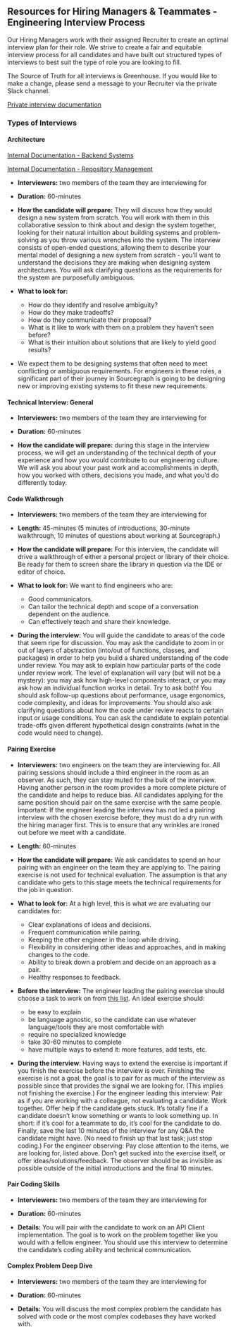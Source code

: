 ## Resources for Hiring Managers & Teammates - Engineering Interview Process

Our Hiring Managers work with their assigned Recruiter to create an optimal interview plan for their role. We strive to create a fair and equitable interview process for all candidates and have built out structured types of interviews to best suit the type of role you are looking to fill.

The Source of Truth for all interviews is Greenhouse. If you would like to make a change, please send a message to your Recruiter via the private Slack channel.

[Private interview documentation](https://github.com/sourcegraph/interviews/tree/master/engineering/software-engineer)

### Types of Interviews

#### Architecture

[Internal Documentation - Backend Systems](https://github.com/sourcegraph/interviews/blob/master/engineering/software-engineer/architecture/backend-systems/backend-systems.md)

[Internal Documentation - Repository Management](https://github.com/sourcegraph/interviews/blob/master/engineering/software-engineer/architecture/repo-management/README.md)

- **Interviewers:** two members of the team they are interviewing for

- **Duration:** 60-minutes

- **How the candidate will prepare:** They will discuss how they would design a new system from scratch. You will work with them in this collaborative session to think about and design the system together, looking for their natural intuition about building systems and problem-solving as you throw various wrenches into the system. The interview consists of open-ended questions, allowing them to describe your mental model of designing a new system from scratch - you’ll want to understand the decisions they are making when designing system architectures. You will ask clarifying questions as the requirements for the system are purposefully ambiguous.

- **What to look for:**

  - How do they identify and resolve ambiguity?
  - How do they make tradeoffs?
  - How do they communicate their proposal?
  - What is it like to work with them on a problem they haven’t seen before?
  - What is their intuition about solutions that are likely to yield good results?

- We expect them to be designing systems that often need to meet conflicting or ambiguous requirements. For engineers in these roles, a significant part of their journey in Sourcegraph is going to be designing new or improving existing systems to fit these new requirements.

#### Technical Interview: General

- **Interviewers:** two members of the team they are interviewing for

- **Duration:** 60-minutes

- **How the candidate will prepare:** during this stage in the interview process, we will get an understanding of the technical depth of your experience and how you would contribute to our engineering culture. We will ask you about your past work and accomplishments in depth, how you worked with others, decisions you made, and what you’d do differently today.

#### Code Walkthrough

- **Interviewers:** two members of the team they are interviewing for

- **Length:** 45-minutes (5 minutes of introductions, 30-minute walkthrough, 10 minutes of questions about working at Sourcegraph.)

- **How the candidate will prepare:** For this interview, the candidate will drive a walkthrough of either a personal project or library of their choice. Be ready for them to screen share the library in question via the IDE or editor of choice.

- **What to look for:** We want to find engineers who are:

  - Good communicators.
  - Can tailor the technical depth and scope of a conversation dependent on the audience.
  - Can effectively teach and share their knowledge.

- **During the interview:** You will guide the candidate to areas of the code that seem ripe for discussion. You may ask the candidate to zoom in or out of layers of abstraction (into/out of functions, classes, and packages) in order to help you build a shared understanding of the code under review. You may ask to explain how particular parts of the code under review work. The level of explanation will vary (but will not be a mystery): you may ask how high-level components interact, or you may ask how an individual function works in detail. Try to ask both! You should ask follow-up questions about performance, usage ergonomics, code complexity, and ideas for improvements. You should also ask clarifying questions about how the code under review reacts to certain input or usage conditions. You can ask the candidate to explain potential trade-offs given different hypothetical design constraints (what in the code would need to change).

#### Pairing Exercise

- **Interviewers:** two engineers on the team they are interviewing for. All pairing sessions should include a third engineer in the room as an observer. As such, they can stay muted for the bulk of the interview. Having another person in the room provides a more complete picture of the candidate and helps to reduce bias. All candidates applying for the same position should pair on the same exercise with the same people. Important: If the engineer leading the interview has not led a pairing interview with the chosen exercise before, they must do a dry run with the hiring manager first. This is to ensure that any wrinkles are ironed out before we meet with a candidate.

- **Length:** 60-minutes

- **How the candidate will prepare:** We ask candidates to spend an hour pairing with an engineer on the team they are applying to. The pairing exercise is not used for technical evaluation. The assumption is that any candidate who gets to this stage meets the technical requirements for the job in question.

- **What to look for:** At a high level, this is what we are evaluating our candidates for:

  - Clear explanations of ideas and decisions.
  - Frequent communication while pairing.
  - Keeping the other engineer in the loop while driving.
  - Flexibility in considering other ideas and approaches, and in making changes to the code.
  - Ability to break down a problem and decide on an approach as a pair.
  - Healthy responses to feedback.

- **Before the interview:** The engineer leading the pairing exercise should choose a task to work on from [this list](https://docs.google.com/document/d/1CRrR9ujgTesi3ZDVNSRcUo3ZFAAaPBt5nY7enHGkwTg/edit). An ideal exercise should:

  - be easy to explain
  - be language agnostic, so the candidate can use whatever language/tools they are most comfortable with
  - require no specialized knowledge
  - take 30-60 minutes to complete
  - have multiple ways to extend it: more features, add tests, etc.

- **During the interview**: Having ways to extend the exercise is important if you finish the exercise before the interview is over. Finishing the exercise is not a goal; the goal is to pair for as much of the interview as possible since that provides the signal we are looking for. (This implies not finishing the exercise.) For the engineer leading this interview: Pair as if you are working with a colleague, not evaluating a candidate. Work together. Offer help if the candidate gets stuck. It’s totally fine if a candidate doesn’t know something or wants to look something up. In short: if it’s cool for a teammate to do, it’s cool for the candidate to do. Finally, save the last 10 minutes of the interview for any Q&A the candidate might have. (No need to finish up that last task; just stop coding.) For the engineer observing: Pay close attention to the items, we are looking for, listed above. Don’t get sucked into the exercise itself, or offer ideas/solutions/feedback. The observer should be as invisible as possible outside of the initial introductions and the final 10 minutes.

#### Pair Coding Skills

- **Interviewers:** two members of the team they are interviewing for

- **Duration:** 60-minutes

- **Details:** You will pair with the candidate to work on an API Client implementation. The goal is to work on the problem together like you would with a fellow engineer. You should use this interview to determine the candidate’s coding ability and technical communication.

#### Complex Problem Deep Dive

- **Interviewers:** two members of the team they are interviewing for

- **Duration:** 60-minutes

- **Details:** You will discuss the most complex problem the candidate has solved with code or the most complex codebases they have worked with.
